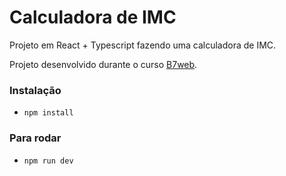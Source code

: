 # Calculadora de IMC

Projeto em React + Typescript fazendo uma calculadora de IMC.

Projeto desenvolvido durante o curso [B7web](https://b7web.com.br).

### Instalação
 - `npm install`

### Para rodar
- `npm run dev`

